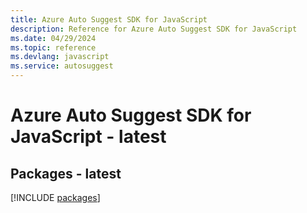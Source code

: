 ```yaml
---
title: Azure Auto Suggest SDK for JavaScript
description: Reference for Azure Auto Suggest SDK for JavaScript
ms.date: 04/29/2024
ms.topic: reference
ms.devlang: javascript
ms.service: autosuggest
---
```

# Azure Auto Suggest SDK for JavaScript - latest
## Packages - latest
[!INCLUDE [packages](auto-suggest-index.md)]